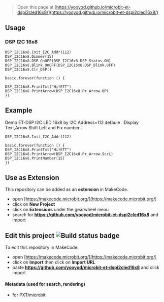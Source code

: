 
> Open this page at [https://yooyod.github.io/microbit-et-dspi2cled16x8/](https://yooyod.github.io/microbit-et-dspi2cled16x8/)


## Usage

### DSP I2C 16x8

```blocks
DSP_I2C16x8.Init_I2C_Addr(112)
DSP_I2C16x8.Dimmer(15)
DSP_I2C16x8.DSP_OnOFF(DSP_I2C16x8.DSP_Status.ON)
DSP_I2C16x8.Blink_OnOFF(DSP_I2C16x8.DSP_Blink.OFF)
DSP_I2C16x8.Clr_DSP()

basic.forever(function () {

DSP_I2C16x8.PrintTxt("Hi!ETT")
DSP_I2C16x8.PrintArrow(DSP_I2C16x8.Pr_Arrow.UP)
})
```

## Example

 Demo ET-DSP I2C LED 16x8 by I2C Address=112 defaule . Display Text,Arrow Shift Left and Fix number .

``` blocks 
DSP_I2C16x8.Init_I2C_Addr(112)

basic.forever(function () {
DSP_I2C16x8.PrintTxt("Hi!ETT")
DSP_I2C16x8.PrintArrow(DSP_I2C16x8.Pr_Arrow.ScrL)
DSP_I2C16x8.PrintNumber(15)
})
```

## Use as Extension

This repository can be added as an **extension** in MakeCode.

* open [https://makecode.microbit.org/](https://makecode.microbit.org/)
* click on **New Project**
* click on **Extensions** under the gearwheel menu
* search for **https://github.com/yooyod/microbit-et-dspi2cled16x8** and import

## Edit this project ![Build status badge](https://github.com/yooyod/microbit-et-dspi2cled16x8/workflows/MakeCode/badge.svg)

To edit this repository in MakeCode.

* open [https://makecode.microbit.org/](https://makecode.microbit.org/)
* click on **Import** then click on **Import URL**
* paste **https://github.com/yooyod/microbit-et-dspi2cled16x8** and click import


#### Metadata (used for search, rendering)

* for PXT/microbit
<script src="https://makecode.com/gh-pages-embed.js"></script><script>makeCodeRender("{{ site.makecode.home_url }}", "{{ site.github.owner_name }}/{{ site.github.repository_name }}");</script>
